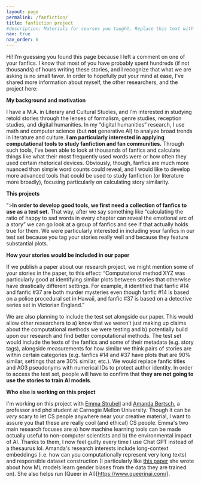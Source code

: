 ```yaml
---
layout: page
permalink: /fanfiction/
title: fanfiction project
#description: Materials for courses you taught. Replace this text with your description.
nav: true
nav_order: 6
---
```


Hi! I’m guessing you found this page because I left a comment on one of your fanfics. I know that most of you have probably spent hundreds (if not thousands) of hours writing these stories, and I recognize that what we are asking is no small favor. In order to hopefully put your mind at ease, I've shared more information about myself, the other researchers, and the project here:

**My background and motivation**

I have a M.A. in Literary and Cultural Studies, and I'm interested in studying retold stories through the lenses of formalism, genre studies, reception studies, and digital humanities. In my “digital humanities” research, I use math and computer science (but **not** generative AI) to analyze broad trends in literature and culture. **I am particularly interested in applying computational tools to study fanfiction and fan communities.** Through such tools, I’ve been able to look at thousands of fanfics and calculate things like what their most frequently used words were or how often they used certain rhetorical devices. Obviously, though, fanfics are much more nuanced than simple word counts could reveal, and I would like to develop more advanced tools that could be used to study fanfiction (or literature more broadly), focusing particularly on calculating story similarity.

**This projects**

">**In order to develop good tools, we first need a collection of fanfics to use as a test set.** That way, after we say something like “calculating the ratio of happy to sad words in every chapter can reveal the emotional arc of a story” we can go look at a group of fanfics and see if that actually holds true for them. We were particularly interested in including your fanfics in our test set because you tag your stories really well and because they feature substantial plots. 

**How your stories would be included in our paper**

If we publish a paper about our research project, we might mention some of your stories in the paper, to this effect: “Computational method XYZ was particularly good at identifying similar plots between stories that otherwise have drastically different settings. For example, it identified that fanfic #14 and fanfic #37 are both murder mysteries even though fanfic #14 is based on a police procedural set in Hawaii, and fanfic #37 is based on a detective series set in Victorian England.”

We are also planning to include the test set alongside our paper. This would allow other researchers to a) know that we weren’t just making up claims about the computational methods we were testing and b) potentially build upon our research and find better computational methods. The test set would include the texts of the fanfics and some of their metadata (e.g. story tags), alongside measurements for how similar we think pairs of stories are within certain categories (e.g. fanfics #14 and #37 have plots that are 90% similar, settings that are 30% similar, etc.). We would replace fanfic titles and AO3 pseudonyms with numerical IDs to protect author identity. In order to access the test set, people will have to confirm that **they are not going to use the stories to train AI models**.

**Who else is working on this project**

I'm working on this project with [Emma Strubell](https://strubell.github.io/) and [Amanda Bertsch](https://www.cs.cmu.edu/~abertsch/), a professor and phd student at Carnegie Mellon University. Though it can be *very* scary to let CS people anywhere near your creative material, I want to assure you that these are really cool (and ethical) CS people.
Emma's two main research focuses are a) how machine learning tools can be made actually useful to non-computer scientists and b) the environmental impact of AI. Thanks to them, I now feel guilty every time I use Chat GPT instead of a thesaurus lol. 
Amanda's research interests include long-context embeddings (i.e. how can you computationally represent very long texts) and responsible dataset construction (I particularly like [this paper](https://aclanthology.org/2022.gebnlp-1.24.pdf) she wrote about how ML models learn gender biases from the data they are trained on). She also helps run (Queer in AI)[https://www.queerinai.com/].

